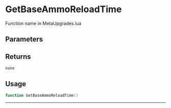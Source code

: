 # GetBaseAmmoReloadTime
Function name in MetaUpgrades.lua
## Parameters

## Returns
`none`
## Usage
```lua
function GetBaseAmmoReloadTime()
```
---
